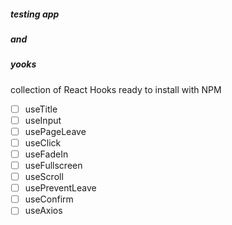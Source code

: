 ##### testing app 
##### and
##### yooks

collection of React Hooks ready to install with NPM

- [ ] useTitle
- [ ] useInput
- [ ] usePageLeave
- [ ] useClick
- [ ] useFadeIn
- [ ] useFullscreen
- [ ] useScroll
- [ ] usePreventLeave
- [ ] useConfirm
- [ ] useAxios
